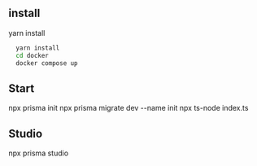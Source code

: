 ## install

yarn install

```zsh
  yarn install
  cd docker
  docker compose up
```

## Start

npx prisma init
npx prisma migrate dev --name init
npx ts-node index.ts

## Studio

npx prisma studio
